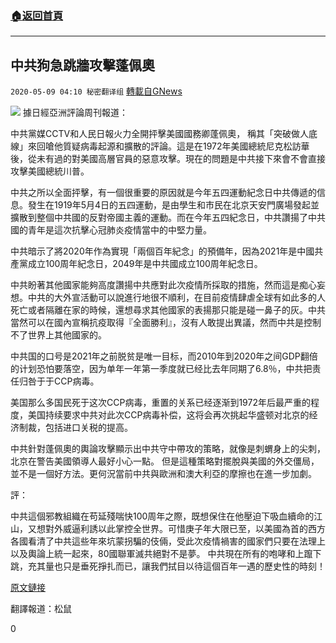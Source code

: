 ###  [:house:返回首頁](https://github.com/ourhimalayas/txt)
---

## 中共狗急跳牆攻擊蓬佩奧
`2020-05-09 04:10 秘密翻译组` [轉載自GNews](https://gnews.org/zh-hant/198153/)

![](https://s3.amazonaws.com/gnews-media-offload/wp-content/uploads/2020/05/09040538/1-56.png)
據日經亞洲評論周刊報道：

中共黨媒CCTV和人民日報火力全開抨擊美國國務卿蓬佩奧， 稱其「突破做人底線」來回嗆他質疑病毒起源和擴散的評論。這是在1972年美國總統尼克松訪華後，從未有過的對美國高層官員的惡意攻擊。現在的問題是中共接下來會不會直接攻擊美國總統川普。

中共之所以全面抨擊，有一個很重要的原因就是今年五四運動紀念日中共傳遞的信息。發生在1919年5月4日的五四運動，是由學生和市民在北京天安門廣場發起並擴散到整個中共國的反對帝國主義的運動。而在今年五四紀念日，中共讚揚了中共國的青年是這次抗擊心冠肺炎疫情當中的中堅力量。

中共暗示了將2020年作為實現「兩個百年紀念」的預備年，因為2021年是中國共產黨成立100周年紀念日，2049年是中共國成立100周年紀念日。

中共盼著其他國家能夠高度讚揚中共應對此次疫情所採取的措施，然而這是痴心妄想。中共的大外宣活動可以說進行地很不順利，在目前疫情肆虐全球有如此多的人死亡或者隔離在家的時候，還想尋求其他國家的表揚那只能是碰一鼻子的灰。中共當然可以在國內宣稱抗疫取得『全面勝利』，沒有人敢提出異議，然而中共是控制不了世界上其他國家的。

中共国的口号是2021年之前脱贫是唯一目标，而2010年到2020年之间GDP翻倍的计划恐怕要落空，因为单年一年第一季度就已经比去年同期了6.8％，中共把责任归咎于于CCP病毒。

美国那么多国民死于这次CCP病毒，重置的关系已经逐渐到1972年后最严重的程度，美国持续要求中共对此次CCP病毒补偿，这将会再次挑起华盛顿对北京的经济制裁，包括进口关税的提高。

中共針對蓬佩奧的輿論攻擊顯示出中共守中帶攻的策略，就像是刺蝟身上的尖刺，北京在警告美國領導人最好小心一點。 但是這種策略對擺脫與美國的外交僵局，並不是一個好方法。更何況當前中共與歐洲和澳大利亞的摩擦也在進一步加劇。

評：

中共這個邪教組織在苟延殘喘快100周年之際，既想保住在他壓迫下吸血續命的江山，又想對外威逼利誘以此掌控全世界。可惜庚子年大限已至，以美國為首的西方各國看清了中共這些年來坑蒙拐騙的伎倆，受此次疫情禍害的國家們只要在法理上以及輿論上統一起來，80國聯軍滅共絕對不是夢。 中共現在所有的咆哮和上躥下跳，充其量也只是垂死掙扎而已，讓我們拭目以待這個百年一遇的歷史性的時刻！

[原文鏈接](https://asia.nikkei.com/Editor-s-Picks/China-up-close/China-s-global-campaign-for-virus-response-praise-met-with-silence)

翻譯報道：松鼠

0
